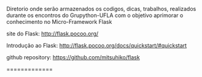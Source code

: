 Diretorio onde serão armazenados os codigos, dicas, trabalhos, realizados durante os encontros do Grupython-UFLA com o objetivo
aprimorar o conhecimento no Micro-Framework Flask

site do Flask: http://flask.pocoo.org/

Introdução ao Flask: http://flask.pocoo.org/docs/quickstart/#quickstart

github repository: https://github.com/mitsuhiko/flask

=============
